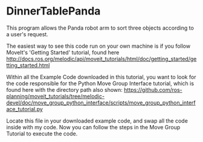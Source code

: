 # DinnerTablePanda

This program allows the Panda robot arm to sort three objects according to a user's request.

The easiest way to see this code run on your own machine is if you follow MoveIt's 'Getting Started' tutorial, found here http://docs.ros.org/melodic/api/moveit_tutorials/html/doc/getting_started/getting_started.html 

Within all the Example Code downloaded in this tutorial, you want to look for the code responsible for the Python Move Group Interface tutorial, which is found here with the directory path also shown: https://github.com/ros-planning/moveit_tutorials/tree/melodic-devel/doc/move_group_python_interface/scripts/move_group_python_interface_tutorial.py

Locate this file in your downloaded example code, and swap all the code inside with my code.
Now you can follow the steps in the Move Group Tutorial to execute the code.
